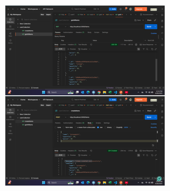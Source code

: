 ![image alt](https://github.com/muhammedirfanpk/Inventory-Management-System/blob/7ab606f812e1dcb55ac522656ce8ceda759b2977/image1.png)
![image alt](https://github.com/muhammedirfanpk/Inventory-Management-System/blob/edbb89589405c3e9b05e503e82330924847c0aad/image2.png)
